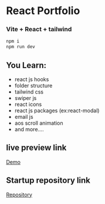 
# React Portfolio
### Vite + React + tailwind

```bash 
npm i
npm run dev
```
## You Learn:
+ react js hooks
+ folder structure
+ tailwind css
+ swiper js
+ react icons
+ react js packages (ex:react-modal)
+ email js
+ aos scroll animation
+ and more....

## live preview link
[Demo](https://erabhishek17jain.netlify.app/)

## Startup repository link
[Repository](https://github.com/erabhishek17jain/react-portfolio)
